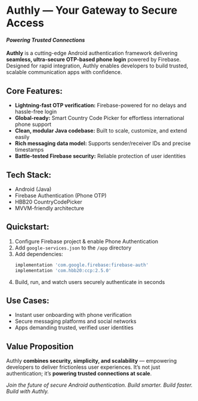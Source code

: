 # Authly — Your Gateway to Secure Access  
#### *Powering Trusted Connections*

**Authly** is a cutting-edge Android authentication framework delivering **seamless, ultra-secure OTP-based phone login** powered by Firebase. Designed for rapid integration, Authly enables developers to build trusted, scalable communication apps with confidence.

## Core Features:

- **Lightning-fast OTP verification:** Firebase-powered for no delays and hassle-free login  
- **Global-ready:** Smart Country Code Picker for effortless international phone support  
- **Clean, modular Java codebase:** Built to scale, customize, and extend easily  
- **Rich messaging data model:** Supports sender/receiver IDs and precise timestamps  
- **Battle-tested Firebase security:** Reliable protection of user identities  

## Tech Stack:

- Android (Java)  
- Firebase Authentication (Phone OTP)  
- HBB20 CountryCodePicker  
- MVVM-friendly architecture  

## Quickstart:

1. Configure Firebase project & enable Phone Authentication  
2. Add `google-services.json` to the `/app` directory  
3. Add dependencies:
    ```gradle
    implementation 'com.google.firebase:firebase-auth'
    implementation 'com.hbb20:ccp:2.5.0'
    ```
4. Build, run, and watch users securely authenticate in seconds  

## Use Cases:

- Instant user onboarding with phone verification  
- Secure messaging platforms and social networks  
- Apps demanding trusted, verified user identities  

## Value Proposition

Authly **combines security, simplicity, and scalability** — empowering developers to deliver frictionless user experiences. It’s not just authentication; it’s **powering trusted connections at scale**.

*Join the future of secure Android authentication. Build smarter. Build faster. Build with Authly.*
